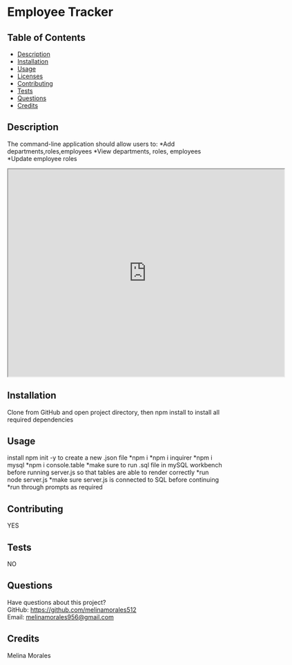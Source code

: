 # Employee Tracker

  
    
## Table of Contents
* [Description](#description)
* [Installation](#installation)
* [Usage](#usage)
* [Licenses](#licenses)
* [Contributing](#contributing)
* [Tests](#tests)
* [Questions](#questions)
* [Credits](#credits)
## Description
The command-line application should allow users to:
 *Add departments,roles,employees 
 *View departments, roles, employees
*Update employee roles 

<iframe src="https://drive.google.com/file/d/1n8S7It4wF6-zdwbsQaODVhGemO9G5kSv/preview" width="640" height="480"></iframe>

## Installation
Clone from GitHub and open project directory, then npm install to install all required dependencies
## Usage
install npm init -y to create a new .json file 
*npm i
 *npm i inquirer 
 *npm i mysql 
 *npm i console.table 
 *make sure to run .sql file in mySQL workbench before running server.js so that tables are able to render correctly
  *run node server.js
  *make sure server.js is connected to SQL before continuing
  *run through prompts as required

## Contributing
YES
## Tests
NO
## Questions
Have questions about this project?  
GitHub: https://github.com/melinamorales512  
Email: melinamorales956@gmail.com
## Credits
Melina Morales
